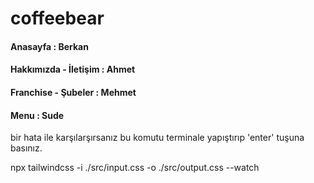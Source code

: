 # coffeebear


#### Anasayfa : Berkan
#### Hakkımızda - İletişim : Ahmet
#### Franchise - Şubeler : Mehmet
#### Menu : Sude


bir hata ile karşılarşırsanız bu komutu terminale yapıştırıp 'enter' tuşuna basınız.

npx tailwindcss -i ./src/input.css -o ./src/output.css --watch
